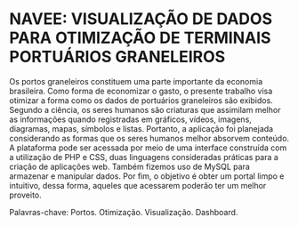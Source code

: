 #                               NAVEE: VISUALIZAÇÃO DE DADOS PARA OTIMIZAÇÃO DE TERMINAIS PORTUÁRIOS GRANELEIROS  
 
Os portos graneleiros constituem uma parte importante da economia brasileira. Como forma de economizar o gasto, o presente trabalho visa otimizar a forma como os dados de portuários graneleiros são exibidos. Segundo a ciência, os seres humanos são criaturas que assimilam melhor as informações quando registradas em gráficos, vídeos, imagens, diagramas, mapas, símbolos e listas. Portanto, a aplicação foi planejada considerando as formas que os seres humanos melhor absorvem conteúdo. A plataforma pode ser acessada por meio de uma interface construída com a utilização de PHP e CSS, duas linguagens consideradas práticas para a criação de aplicações web. Também fizemos uso de MySQL para armazenar e manipular dados. Por fim, o objetivo é obter um portal limpo e intuitivo, dessa forma, aqueles que acessarem poderão ter um melhor proveito.

Palavras-chave: Portos. Otimização. Visualização. Dashboard.


